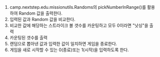 1. camp.nextstep.edu.missionutils.Randoms의 pickNumberInRange()를 활용하여 Random 값을 출력한다.
2. 입력된 값과 Random 값을 비교한다.
3. 비교한 값에 해당하는 스트라이크 볼 갯수를 카운팅하고 모두 0이라면 "낫싱"을 출력
4. 카운팅된 갯수를 출력
5. 랜덤으로 뽑아낸 값과 입력한 값이 일치하면 게임을 종료한다.
6. 게임을 새로 시작할 수 있는 0(종료)또는 1(시작)을 입력하도록 한다.